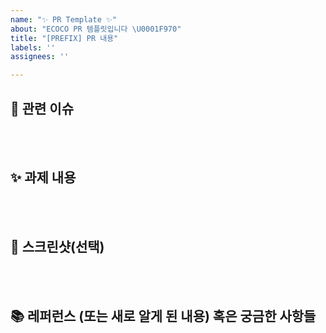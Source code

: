 ```yaml
---
name: "✨ PR Template ✨"
about: "ECOCO PR 템플릿입니다 \U0001F970"
title: "[PREFIX] PR 내용"
labels: ''
assignees: ''

---
```


## 📌 관련 이슈
<!-- 관련있는 이슈 번호(#000)을 적어주세요.
  해당 pull request merge와 함께 이슈를 닫으려면
  closed #Issue_number를 적어주세요 -->

<br/><br/>

## ✨ 과제 내용
<!-- 과제에 대한 설명을 적어주세요 -->

<br/><br/>

## 📸 스크린샷(선택)
<!-- 스크린샷이 필요한 과제면 스크린샷을 첨부해주세요 -->

<br/><br/>

## 📚 레퍼런스 (또는 새로 알게 된 내용) 혹은 궁금한 사항들
<!-- 참고할 사항이 있다면 적어주세요 -->
